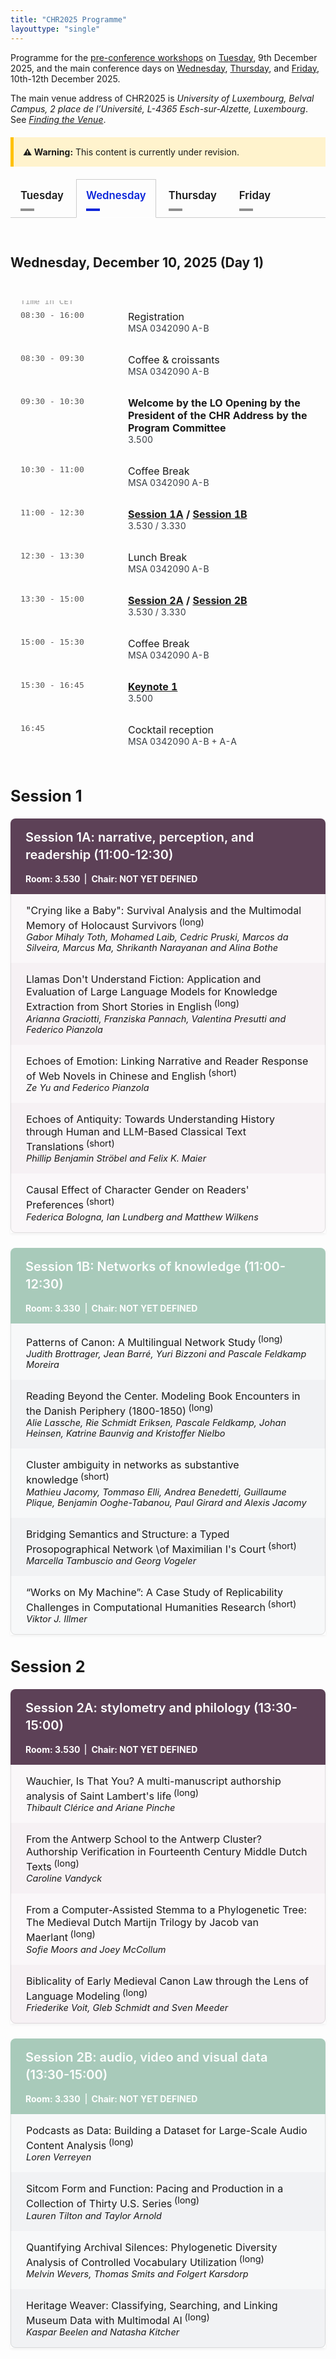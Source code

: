 ```yaml
---
title: "CHR2025 Programme"
layouttype: "single" 
---
```



<style>
/* CSS TABS */
/* modified from https://codepen.io/markcaron/pen/MvGRYV */
/* - NOTE THAT THEY REQUIRE A LITTLE JAVA TO FUNCTION PROPERLY, which is written at the END of programme.md*/

/* interaction part of CSS */
.tabset > input[type="radio"] {
  position: absolute;
  left: -200vw;
}

.tabset .tab-panel {
  display: none;
}

.tabset > input:first-child:checked ~ .tab-panels > .tab-panel:first-child,
.tabset > input:nth-child(3):checked ~ .tab-panels > .tab-panel:nth-child(2),
.tabset > input:nth-child(5):checked ~ .tab-panels > .tab-panel:nth-child(3),
.tabset > input:nth-child(7):checked ~ .tab-panels > .tab-panel:nth-child(4),
.tabset > input:nth-child(9):checked ~ .tab-panels > .tab-panel:nth-child(5),
.tabset > input:nth-child(11):checked ~ .tab-panels > .tab-panel:nth-child(6) {
  display: block;
}

/* Styling*/
.tabset > label { /* label */
  position: relative;
  display: inline-block;
  padding: 15px 15px 25px;
  border: 1px solid transparent;
  border-bottom: 0;
  cursor: pointer;
  font-weight: 600;
  font-size: 1.2em !important;
}

.tabset > label::after {
  content: "";
  position: absolute;
  left: 15px;
  bottom: 10px;
  width: 22px;
  height: 4px;
  background: #8d8d8d; /* inactive tab: color of line underneath tab*/
}

input:focus-visible + label {
  outline: 2px solid rgba(0,102,204,1);
  border-radius: 3px;
}

.tabset > label:hover,
.tabset > input:focus + label,
.tabset > input:checked + label {
  color: #0B25DA; /* active tab: color of label*/
}

.tabset > label:hover::after,
.tabset > input:focus + label::after,
.tabset > input:checked + label::after {
  background: #0B25DA; /* active tab: color of line underneath tab */
}

.tabset > input:checked + label {
  border-color: #ccc;
  border-bottom: 1px solid #fff;
  margin-bottom: -1px;
}

.tab-panel {
  padding: 30px 0;
  border-top: 1px solid #ccc;
}
/* PROGRAMME STYLING in 'DETAILED VIEW' */
    .paper-entry {
        font-size: 1.15em;
        margin: 0;
        padding: 1rem 1.5rem;
        border-left: 1px solid rgba(0,0,0,0.1);
        border-right: 1px solid rgba(0,0,0,0.1);
    }
    .paper-entry:last-child {
        border-bottom: 1px solid rgba(0,0,0,0.1);
        border-radius: 0 0 8px 8px;
    }
    .paper-title {
        font-weight: 500;
    }

    .paper-authors {
        margin-left: 0;
        margin-top: 0em;
        display: block;
        font-style: italic;
        font-size: 0.9em;
    }
    .paper-type {
        font-size: 0.9em;
        vertical-align: super;
        margin-left: 0.25em;
    }
    .session-block {
        margin-bottom: 1.5rem;
        background: #fff;
        box-shadow: 0 2px 4px rgba(0,0,0,0.05);
    }
    .session-a h3 {
        background-color: #5d4157;
        font-weight: 600;
        margin: 0;
        padding: 1rem 1.5rem;
        color: #fff;
        border-radius: 8px 8px 0 0;
        font-size: 1.25rem;
        line-height: 1.4;
    }
    .session-b h3 {
        background-color: #a8caba;
        font-weight: 600;
        margin: 0;
        padding: 1rem 1.5rem;
        color: #fff;
        border-radius: 8px 8px 0 0;
        font-size: 1.25rem;
        line-height: 1.4;
    }
    .session-a .paper-entry {
        background-color: rgba(96,24,67,0.03);
    }
    .session-b .paper-entry {
        background-color: rgba(19,35,68,0.03);
    }
    .session-a .paper-entry:nth-child(even) {
        background-color: rgba(96,24,67,0.06);
    }
    .session-b .paper-entry:nth-child(even) {
        background-color: rgba(19,35,68,0.06);
    }
    .alt-session h3 {
        background: linear-gradient(45deg, #5d4157, #a8caba);
        font-weight: 600;
        margin: 0;
        padding: 1rem 1.5rem;
        color: #fff;
        border-radius: 8px 8px 0 0;
        font-size: 1.25rem;
        line-height: 1.4;
    }
    .alt-session .paper-entry {
        background-color: rgba(19,35,68,0.02);
    }

    .meta-data { /* What is written underneath session A/B title e.g., zoom link, building number, chair */
        display: block;
        font-size: 1em;
        color: #fff;
        text-align: left;
        margin: 0;
        padding: 0rem 1rem 1rem; /* match the h3 padding */
        font-weight: 650;
    }

    /* Session A meta-data style */
    .session-a .meta-data {
        background-color: #5d4157;
    }

    /* Session B meta-data style */
    .session-b .meta-data {
        background-color: #a8caba;
    }

    /* Alt session meta-data style */
    .alt-session .meta-data {
        background: linear-gradient(45deg, #5d4157, #a8caba);
    }

    .meta-data .separator {
    margin: 0 0.5rem;
    color: rgba(255,255,255,0.8);
    }

    .meta-item {
        display: flex;
        align-items: center;
        gap: 0.5rem;
    }

    /* bordered style */
    .bordered-layout {
        display: flex;
    }

    .meta-section {
        padding: 0 0.5rem;
        border-right: 2px solid rgba(255,255,255,0.7);
    }

    .meta-section:last-child {
        border-right: none;
}

    @media screen and (max-width: 768px) {
        .meta-data {
            font-size: 0.7em !important;
        }
    }
/* table made for the programme at the tob of the tabs */
.schedule-table {
    width: 100%;
    max-width: 1000px;
    border-collapse: separate;
    border-spacing: 0;
    text-align: left; 
    padding-left: 0;
    margin: 3rem 0;
}

.schedule-table tr {
    border-bottom: 100px solid #eee;
}

.schedule-table td {
    padding: 1rem;
    vertical-align: top;
}

.schedule-table .time {
    position: relative; /* Make this a relative container */
    width: 140px;
    font-family: monospace;
    color: #555;
    white-space: nowrap;
}

.schedule-table tr:first-of-type .time::before {
    content: "Time in CET";
    position: absolute;
    top: -0.4rem; 
    left: 1rem;
    right: 0;
    font-size: 0.8rem;
    color: #999;
    text-align: left;
}

.schedule-table .highlight {
    font-weight: bold;
}

.schedule-table .location {
    font-size: 0.875rem;
    color: #383D43;
}

.schedule-table .location a {
    color: #383D43;
}

/* ZOOM CARDS - They are supposed to resemble the banners in venue.md, but with a twist to signal that they don't do exactly the same */
.cards-grid {
  display: grid;
  grid-template-columns: repeat(2, 1fr);
  gap: 1.5rem;
  padding: 1rem 0 0 0;
  max-width: 1200px;
  margin: 0 auto;
}

.card {
  border-radius: 10px;
  transition: all 0.3s ease;
  overflow: hidden;
  background: white;
  border: 2px solid;
}

.session-a { border-color: var(--color3); }
.session-b { border-color: var(--color2); }

.card a {
  color: #333;
  text-decoration: none !important;
  display: flex;
  align-items: center;
  justify-content: space-between;
  padding: 15px;
  height: 100%;
}

.text-content {
  flex-grow: 1;
}

.zoom-indicator {
  font-weight: 600;
  font-size: 1.1rem;
  margin-bottom: 0.25rem;
  color: inherit;
}

.card span {
  display: block;
  font-size: 0.9rem;
  color: #666;
  margin-top: 0.25rem;
}

.arrow-circle {
  width: 36px;
  height: 36px;
  border-radius: 50%;
  display: flex;
  justify-content: center;
  align-items: center;
  margin-left: 10px;
  transition: all 0.3s ease;
  box-shadow: 0 2px 4px rgba(0,0,0,0.1);
}

.session-a .arrow-circle {
  background-color: #5d4157;
  color: white;
}

.session-b .arrow-circle {
  background-color: #a8caba;
  color: white;
}

.card:hover {
  box-shadow: 0 10px 20px rgba(0, 0, 0, 0.2);
  transform: translateY(-3px);
  border-color: rgba(93, 65, 87, 0.8); /* Slightly intensify the border colour */
}

@media (max-width: 768px) {
  .cards-grid {
    grid-template-columns: 1fr;
    gap: 0rem;
  }
  
  .arrow-circle {
    width: 28px;
    height: 28px;
  }
  
  .zoom-indicator {
    font-size: 1rem;
  }

  .card:hover {
    box-shadow: 0 5px 10px rgba(0, 0, 0, 0.1);
    transform: translateY(-1px);
  }
}

</style>
<!-- HTML FOR PROGRAMME -->
Programme for the [pre-conference workshops](#parallel-workshops) on [Tuesday](#tuesday), 9th December 2025, and the main conference days on [Wednesday](#wednesday), [Thursday](#thursday), and [Friday](#friday), 10th-12th December 2025. 

The main venue address of CHR2025 is *University of Luxembourg, Belval Campus, 2 place de l’Université, L-4365 Esch-sur-Alzette, Luxembourg*. See [*Finding the Venue*](/venue/location-and-venue). 

<div style="padding: 15px; background-color: #fff3cd; border-left: 5px solid #ffc107; margin: 20px 0;">
  <strong>⚠️ Warning:</strong> This content is currently under revision.
</div>

<!-- DAYS -->
<div class="tabset">

  <!-- button creation -->
  <!-- TUE -->
  <input type="radio" name="tabset" id="tuesday" aria-controls="tuesday">
  <label for="tuesday">Tuesday</label>
  <!-- WED -->
  <input type="radio" name="tabset" id="wednesday" aria-controls="wednesday" checked>
  <label for="wednesday">Wednesday</label>
  <!--   THUR -->
  <input type="radio" name="tabset" id="thursday" aria-controls="thursday">
  <label for="thursday">Thursday</label>
  <!--FRI -->
  <input type="radio" name="tabset" id="friday" aria-controls="friday">
  <label for="friday">Friday</label>
   
  <!-- content -->
  <div class="tab-panels">
  <section id="tuesday" class="tab-panel" alt="tab showing the schedule for tuesday">
   <h2 id="overview-tue" alt="Overview of Tuesday" style="font-weight:bold;">Tuesday, December 9, 2025 (Pre-conference workshops)</h2>
    <table class="schedule-table">
        <tr>
            <td class="time">08:00 - 16:00</td>
            <td>
                <span class="highlight">Registration - Coffee</span>
                <div class="location">
                    MSA 0342090 A-B<br>
                </div>
            </td>
        </tr>
        <tr>
            <td class="time">09:30 - 13:00</td>
            <td>
                <span class="highlight">Workshop sessions</span>
                <div class="location">
                    <a href="/workshops/#workshop-1">Workshop 1 (morning session)</a>: 3.330 <br>
                    <a href="/workshops/#workshop-2">Workshop 2 (morning session)</a>: 3.010<br>
                    <a href="/workshops/#workshop-3">Workshop 3 (morning-only session)</a>: 3.390
                </div>
            </td>
        </tr>
        <tr>
            <td class="time">13:00 - 14:00</td>
            <td>
                Lunch Break: MSA 0342090 A-B
            </td>
        </tr>
        <tr>
            <td class="time">14:30 - 17:00</td>
            <td>
                <span class="highlight">Workshop sessions</span>
                <div class="location">
                    <a href="/workshops/#workshop-1">Workshop 1 (afternoon session)</a>: 3.330 <br>
                    <a href="/workshops/#workshop-2">Workshop 2 (afternoon session)</a>: 3.010<br>
                </div>
            </td>
        </tr>
    </table>
  </section>
  <!-- WED -->
    <section id="wednesday" class="tab-panel" alt="tab showing the schedule for wednesday">
    <h2 id="overview-wed" alt="Overview of Wednesday" style="font-weight:bold;">Wednesday, December 10, 2025 (Day 1)</h2>
    <table class="schedule-table">
        <tr>
            <td class="time">08:30 - 16:00</td>
            <td>
                Registration
                <div class="location">
                    MSA 0342090 A-B
                </div>
            </td>
        </tr>
        <tr>
            <td class="time">08:30 - 09:30</td>
            <td>
                Coffee & croissants
                <div class="location">
                    MSA 0342090 A-B
                </div>
            </td>
        </tr>
        <tr>
            <td class="time">09:30 - 10:30</td>
            <td>
                <span class="highlight">Welcome by the LO
                Opening by the President of the CHR
                Address by the Program Committee</span>
                <div class="location">
                    3.500
                </div>
            </td>
        </tr>
        <tr>
            <td class="time">10:30 - 11:00</td>
            <td>
                Coffee Break
                <div class="location">
                    MSA 0342090 A-B
                </div>
            </td>
        </tr>
        <tr>
            <td class="time">11:00 - 12:30</td>
            <td>
                <span class="highlight"><a href="#session1A">Session 1A</a> / <a href="#session1B">Session 1B</a></span>
                <div class="location">
                    3.530 / 3.330
                </div>
            </td>
        </tr>
         <tr>
            <td class="time">12:30 - 13:30</td>
            <td>
                Lunch Break
                <div class="location">
                MSA 0342090 A-B
                </div>
            </td>
        </tr>
        <tr>
            <td class="time">13:30 - 15:00</td>
            <td>
                <span class="highlight"><a href="#session2A">Session 2A</a> / <a href="#session2B">Session 2B</a></span>
                <div class="location">
                    3.530 / 3.330
                </div>
            </td>
        </tr>
        <tr>
            <td class="time">15:00 - 15:30</td>
            <td>
                Coffee Break
                <div class="location">
                    MSA 0342090 A-B
                </div>
            </td>
        </tr>
        <tr>
            <td class="time">15:30 - 16:45</td>
            <td>
                <span class="highlight"><a href="/news/keynote-speakers/">Keynote 1</a></span>
                <div class="location">
                3.500
                </div>
            </td>
        </tr>
        <tr>
            <td class="time">16:45</td>
            <td>
                Cocktail reception 
                <div class="location">
                MSA 0342090 A-B + A-A
                </div>
            </td>
        </tr>
    </table>



<!-- session heading -->
<h2 id="session1" style="font-weight:bold; font-size:1.8em;">Session 1</h2>
<!-- Session 1A -->
<div class="session-block session-a">
<h3 id="session1A" alt="Session 1A: narrative, perception, and readership (11:00-12:30)">Session 1A: narrative, perception, and readership (11:00-12:30)</h3>
<div class="meta-data bordered-layout"><span class="meta-section">Room: 3.530</span><span class="meta-section">Chair: NOT YET DEFINED</span></div>

<p class="paper-entry">"Crying like a Baby": Survival Analysis and the Multimodal Memory of Holocaust Survivors<span class="paper-type">(long)</span><span class="paper-authors">Gabor Mihaly Toth, Mohamed Laib, Cedric Pruski, Marcos da Silveira, Marcus Ma, Shrikanth Narayanan and Alina Bothe</span></p>
<p class="paper-entry">Llamas Don't Understand Fiction: Application and Evaluation of Large Language Models for Knowledge Extraction from Short Stories in English<span class="paper-type">(long)</span><span class="paper-authors">Arianna Graciotti, Franziska Pannach, Valentina Presutti
 and Federico Pianzola</span></p>
<p class="paper-entry">Echoes of Emotion: Linking Narrative and Reader Response of
 Web Novels in Chinese and English<span class="paper-type">(short)</span><span class="paper-authors">Ze Yu and Federico Pianzola</span></p>
<p class="paper-entry">Echoes of Antiquity: Towards Understanding History through
 Human and LLM-Based Classical Text Translations<span class="paper-type">(short)</span><span class="paper-authors">Phillip Benjamin Ströbel and Felix K. Maier</span></p>
<p class="paper-entry">Causal Effect of Character Gender on Readers' Preferences<span class="paper-type">(short)</span><span class="paper-authors">Federica Bologna, Ian Lundberg and Matthew Wilkens</span></p>
</div>
      <!-- Session 1B -->
<div class="session-block session-b">
<h3 id="session1B" alt="Session 1B: Networks of knowledge (11:00-12:30)">Session 1B: Networks of knowledge (11:00-12:30)</h3>
<div class="meta-data bordered-layout"><span class="meta-section">Room: 3.330</span><span class="meta-section">Chair: NOT YET DEFINED</span></div>
<p class="paper-entry">Patterns of Canon: A Multilingual Network Study<span class="paper-type">(long)</span><span class="paper-authors">Judith Brottrager, Jean Barré, Yuri Bizzoni and Pascale
 Feldkamp Moreira</span></p>
<p class="paper-entry">Reading Beyond the Center. Modeling Book Encounters in the
 Danish Periphery (1800-1850)<span class="paper-type">(long)</span><span class="paper-authors">Alie Lassche, Rie Schmidt Eriksen, Pascale Feldkamp, Johan
 Heinsen, Katrine Baunvig and Kristoffer Nielbo</span></p>
<p class="paper-entry">Cluster ambiguity in networks as substantive knowledge<span class="paper-type">(short)</span><span class="paper-authors">Mathieu Jacomy, Tommaso Elli, Andrea Benedetti, Guillaume
 Plique, Benjamin Ooghe-Tabanou, Paul Girard and Alexis
 Jacomy</span></p>
<p class="paper-entry">Bridging Semantics and Structure: a Typed Prosopographical
 Network \of Maximilian I's Court<span class="paper-type">(short)</span><span class="paper-authors">Marcella Tambuscio and Georg Vogeler</span></p>
<p class="paper-entry">“Works on My Machine”: A Case Study of Replicability
 Challenges in Computational Humanities Research<span class="paper-type">(short)</span><span class="paper-authors">Viktor J. Illmer</span></p>

</div>
<!-- session heading -->
<h2 id="session2" style="font-weight:bold; font-size:1.8em;">Session 2</h2>
<!-- Session 2A -->
<div class="session-block session-a">
<h3 id="session2A" alt="Session 2A: stylometry and philology (13:30-15:00)">Session 2A: stylometry and philology (13:30-15:00)</h3>
<div class="meta-data bordered-layout"><span class="meta-section">Room: 3.530</span><span class="meta-section">Chair: NOT YET DEFINED</span></div>

<p class="paper-entry">Wauchier, Is That You? A multi-manuscript authorship
 analysis of Saint Lambert's life<span class="paper-type">(long)</span><span class="paper-authors">Thibault Clérice and Ariane Pinche</span></p>
<p class="paper-entry">From the Antwerp School to the Antwerp Cluster? Authorship
 Verification in Fourteenth Century Middle Dutch Texts<span class="paper-type">(long)</span><span class="paper-authors">Caroline Vandyck</span></p>
<p class="paper-entry">From a Computer-Assisted Stemma to a Phylogenetic Tree: The
 Medieval Dutch Martijn Trilogy by Jacob van Maerlant<span class="paper-type">(long)</span><span class="paper-authors">Sofie Moors and Joey McCollum</span></p>
<p class="paper-entry">Biblicality of Early Medieval Canon Law through the Lens of
 Language Modeling<span class="paper-type">(long)</span><span class="paper-authors">Friederike Voit, Gleb Schmidt and Sven Meeder</span></p>
</div>
      <!-- Session 2B -->
<div class="session-block session-b">
<h3 id="session2B" alt="Session 2B: audio, video and visual data (13:30-15:00)">Session 2B: audio, video and visual data (13:30-15:00)</h3>
<div class="meta-data bordered-layout"><span class="meta-section">Room: 3.330</span><span class="meta-section">Chair: NOT YET DEFINED</span></div>

<p class="paper-entry">Podcasts as Data: Building a Dataset for Large-Scale Audio
 Content Analysis<span class="paper-type">(long)</span><span class="paper-authors">Loren Verreyen</span></p>
<p class="paper-entry">Sitcom Form and Function: Pacing and Production in a
 Collection of Thirty U.S. Series<span class="paper-type">(long)</span><span class="paper-authors">Lauren Tilton and Taylor Arnold</span></p>
<p class="paper-entry">Quantifying Archival Silences: Phylogenetic Diversity
 Analysis of Controlled Vocabulary Utilization<span class="paper-type">(long)</span><span class="paper-authors">Melvin Wevers, Thomas Smits and Folgert Karsdorp</span></p>
<p class="paper-entry">Heritage Weaver: Classifying, Searching, and Linking Museum
 Data with Multimodal AI<span class="paper-type">(long)</span><span class="paper-authors">Kaspar Beelen and Natasha Kitcher</span></p>
</div>
    </section>
  <!-- THUR -->
    <section id="thursday" class="tab-panel" alt="tab showing the schedule for thursday">
    <h2 id="overview-thu" alt="Overview of Thursday" style="font-weight:bold;">Thursday, December 11, 2025 (Day 2) </h2>
    <table class="schedule-table">
        <tr>
            <td class="time">08:30 - 16:00</td>
            <td>
                Registration
                <div class="location">
                   MSA 0342090 A-B 
                </div>
            </td>
        </tr>
         <tr>
            <td class="time">08:00 - 09:00</td>
            <td>
                Coffee & croissants
                <div class="location">
                   MSA 0342090 A-B 
                </div>
            </td>
        </tr>
        <tr>
            <td class="time">09:30 - 10:30</td>
            <td>
                <span class=highlight>Lightning Talks</span>
                <div class="location">
                    3.530
                </div>
            </td>
        </tr>
        <tr>
            <td class="time">10:30 - 11:00</td>
            <td>
                Coffee break
                <div class="location">
                   MSA 0342090 A-B 
                </div>
            </td>
        </tr>
        <tr>
            <td class="time">11:00 - 12:30</td>
            <td>
                <span class="highlight"><a href="#session3A">Session 3A</a> / <a href="#session3B">Session 3B</a></span>
                <div class="location">
                    3.530 / 3.330
                </div>
            </td>
        </tr>
        <tr>
            <td class="time">12:30 - 13:30</td>
            <td>
                Lunch Break
                <div class="location">
                    MSA 0342090 A-B
                </div>
            </td>
        </tr>
        <tr>
            <td class="time">13:30 - 15:00</td>
            <td>
                <span class="highlight"><a href="#session4A">Session 4A</a> / <a href="#session4B">Session 4B</a></span>
                <div class="location">
                    3.540 / 3.330
                </div>
            </td>
        </tr>
        <tr>
            <td class="time">15:00 - 15:30</td>
            <td>
                Coffee break
                <div class="location">
                   MSA 0342090 A-B 
                </div>
            </td>
        </tr>
        <tr>
            <td class="time">15:30 - 17:00</td>
            <td>
                <span class="highlight"><a href="#session5A">Session 5A</a> / <a href="#session5B">Session 5B</a></span>
                <div class="location">
                    3.540 / 3.330
                </div>
            </td>
        </tr>
        <tr>
            <td class="time">17:00 - 18:00</td>
            <td>
                <span class="highlight">Poster walk-around</span>
                <div class="location">
                    MSA 0342090 A-B
                </div>
            </td>
        </tr>
        <tr>
            <td class="time">20:00</td>
            <td>
                Social event
                <div class="location">
                    <a href="/venue/conference-social-event/">Big Beer Company</a>
                </div>
            </td>
        </tr>
    </table>

<!-- sessions overview -->
<h3 style="font-weight:bold; font-size:2.3em;">Detailed View</h3>
<!-- session heading -->
      <h2 id="session3" style="font-weight:bold; font-size:1.8em;">Session 3</h2>
<!-- Session 3A -->
<div class="session-block session-a">
<h3 id="session3A" alt="Session 3A: images (11:00-12:30)">Session 3A: images (11:00-12:30)</h3>
<div class="meta-data bordered-layout"><span class="meta-section">Room: 3.530</span><span class="meta-section">Chair: NOT YET DEFINED</span></div>

<p class="paper-entry">Castles, Battlefields, and Continents: A Dataset of Maps
 from Literature<span class="paper-type">(long)</span><span class="paper-authors">Axel Bax, David Mimno and Matthew Wilkens</span></p>
<p class="paper-entry">The Illustrated Page: Analyzing Illustrations of Historical
 Childrens Books Using Citizen Science<span class="paper-type">(long)</span><span class="paper-authors">Andrew Piper, Jiaming Jiang and Robert Budac</span></p>
<p class="paper-entry">Vision Language Models for Novel Art Therapy Evaluation in
 Schizophrenia<span class="paper-type">(short)</span><span class="paper-authors">Ivan Nenchev, Karin Dannecker, Maren Rabe, Marie Jeschke
 and Christiane Montag</span></p>
<p class="paper-entry">Framing the Canon: A Computational Study of Canonicity in
 Danish Golden Age Paintings (1750-1870)<span class="paper-type">(short)</span><span class="paper-authors">Louise Brix Pilegaard Hansen, Rie Schmidt Eriksen, Pascale
 Feldkamp, Alie Lassche, Kristoffer Laigaard Nielbo, Katrine
 Frøkjær Baunvig and Yuri Bizzoni</span></p>
<p class="paper-entry">Classification of Script Types and Modes for Medieval
 Hebrew Manuscripts<span class="paper-type">(short)</span><span class="paper-authors">Daria Vasyutinsky Shapira, Irina Rabaev, Jihad El-Sana and
 Ophir Muenz-Manor</span></p>
</div>
      <!-- Session 3B -->
<div class="session-block session-b">
<h3 id="session3B" alt="Session 3B: LLMs and content mining (11:00-12:30)">Session 3B: LLMs and content mining (11:00-12:30)</h3>
<div class="meta-data bordered-layout"><span class="meta-section">Room: 3.330</span><span
class="meta-section">Chair: NOT YET DEFINED</span></div>

<p class="paper-entry">The Learnability Hierarchy of News Values: What Makes Some
 Journalistic Concepts Harder to Classify?<span class="paper-type">(long)</span><span class="paper-authors">Elisabeth Muth Andersen</span></p>
<p class="paper-entry">Between Woolf and Homer: An Explorative Approach to Intertextuality Detection using Large Language Models<span class="paper-type">(long)</span><span class="paper-authors">Nicolas Werner and Nils Reiter</span></p>
<p class="paper-entry">Identifying stance-bearing keywords in public debates with
 instruction-tuned language models<span class="paper-type">(short)</span><span class="paper-authors">Milena Belosevic</span></p>
<p class="paper-entry">Scalable Verb-Based Literary Semantics<span class="paper-type">(short)</span><span class="paper-authors">Hans Ole Hatzel, Haimo Stiemer, Evelyn Gius and Chris
 Biemann</span></p>
<p class="paper-entry">Continuous sentiment scores for literary and multilingual
 contexts<span class="paper-type">(short)</span><span class="paper-authors">Laurits Wieslander Lyngbæk, Pascale Feldkamp, Yuri Bizzoni,
 Kristoffer Nielbo and Kenneth Enevoldsen</span></p>

</div>
<!-- session heading -->
<h2 id="session4" style="font-weight:bold; font-size:1.8em;">Session 4</h2>
      <!-- Session 4A -->
<div class="session-block session-a">
<h3 id="session4A" alt="Session 4A: Ancient World (13:30-15:00)">Session 4A: Ancient World (13:30-15:00)</h3>
<div class="meta-data bordered-layout"><span class="meta-section">Room: 3.540</span><span class="meta-section">Chair: NOT YET DEFINED</span></div>

<p class="paper-entry">Embedded in the Labyrinth: Investigating Latin Word Senses
 through Transformer-Based Contextual Embeddings and
 Attention<span class="paper-type">(long)</span><span class="paper-authors">Vojtěch Kaše, Sarah Lang and Petr Pavlas</span></p>
<p class="paper-entry">Semantic Search for Ancient Inscriptions<span class="paper-type">(long)</span><span class="paper-authors">Micah Tongen, Sara Sprenkle, Rebecca Benefiel and Trevor
 Stalnaker</span></p>
<p class="paper-entry">Towards a Computational Study of Ancient Greek Rhyme<span class="paper-type">(long)</span><span class="paper-authors">Keith Begley and Leon Wash</span></p>
<p class="paper-entry">Automatic Named Entity Linking for Ancient Greek with a
 Domain-Specific Knowledge Base<span class="paper-type">(long)</span><span class="paper-authors">Marijke Beersmans, Evelien de Graaf, Alek Keersmaekers,
 Mark Depauw, Tim Van de Cruys and Margherita Fantoli </span></p>


</div>
      <!-- Session 4B -->
<div class="session-block session-b">
<h3 id="session4B" alt="Session 4B: modelling culture (13:30-15:00)">Session 4B: modelling culture(13:30-15:00)</h3>
<div class="meta-data bordered-layout"><span class="meta-section">Room: 3.330</span><span class="meta-section">Chair: NOT YET DEFINED</span><span class="meta-section"></span></div>
<p class="paper-entry">The Rest is Silence: Leveraging Unseen Species Models for
 Computational Musicology<span class="paper-type">(long)</span><span class="paper-authors">Fabian C. Moss, Jan Hajič Jr., Adrian Nachtwey and Laurent
 Pugin</span></p>
<p class="paper-entry">Cultural Collapse: Toward a generative formalism for AI
 cultural production<span class="paper-type">(long)</span><span class="paper-authors">Ryan Heuser</span></p>
<p class="paper-entry">Transmission and Survival of Iberian Patristic Texts
 (3rd–5th Centuries)<span class="paper-type">(long)</span><span class="paper-authors">Émilie Guidi, Théo Moins and Jean-Baptiste Camps</span></p>
<p class="paper-entry">Probabilistic Modelling of Incomplete Ordinal Survey Data <span class="paper-type">(long)</span><span class="paper-authors">Aleksi Lahtinen, James Edwards, Marc Calmbach, Isabella
 Tautscher and Leo Lahti</span></p>

</div>
<!-- session heading -->
<h2 id="session5" style="font-weight:bold; font-size:1.8em;">Session 5</h2>
<!-- Session 5A -->
<div class="session-block session-a">
<h3 id="session5A" alt="Session 5A: modelling culture (15:30-17:00)">Session 5A: modelling culture(15:30-17:00)</h3>
<div class="meta-data bordered-layout"><span class="meta-section">Room: 3.540</span><span class="meta-section">Chair: NOT YET DEFINED</span></div>
<p class="paper-entry">Global Beats, Local Tongue: Studying Code Switching in
 K-pop Hits on Billboard Charts<span class="paper-type">(long)</span><span class="paper-authors">Aditya Narayan Sankaran, Reza Farahbakhsh and Noel Crespi</span></p>
<p class="paper-entry">Linguistic tools in musical stylometry<span class="paper-type">(long)</span><span class="paper-authors">Kirill Abrosimov, Alexander Grebennikov, George Tzanetakis
 and Anna Sidorova</span></p>
<p class="paper-entry">Global Linguistic Diversity - Adapting the Leinster-Cobbold
 Framework from Ecology for Humanities Research<span class="paper-type">(long)</span><span class="paper-authors">Kirill Abrosimov, Alexander Grebennikov, George Tzanetakis
 and Anna Sidorova</span></p>
<p class="paper-entry">Estranged Predictions: Measuring Semantic Category
 Disruption with Masked Language Modelling<span class="paper-type">(long)</span><span class="paper-authors">Yuxuan Liu, Haim Dubossarsky and Ruth Ahnert</span></p>


</div>
<!-- Session 5B -->
<div class="session-block session-b">
<h3 id="session5B" alt="Session 5B: rhetoric, representation, and interpretation (15:30-17:00)">Session 5B: rhetoric, representation, and interpretation (15:30-17:00)</h3>
<div class="meta-data bordered-layout"><span class="meta-section">Room: 3.330</span><span class="meta-section">Chair: NOT YET DEFINED</span></div>
<p class="paper-entry">Characterizing Religious Rhetoric in the U.S. Congressional
 Record<span class="paper-type">(long)</span><span class="paper-authors">Lavinia Dunagan and Dallas Card</span></p>
<p class="paper-entry">Interrogating Racism in the Medical Literature Using Word
 Embeddings<span class="paper-type">(long)</span><span class="paper-authors">Lauren Liao, Sajia Darwish, Caroline Figueroa, Erin
 Manalo-Pedro, Swetha Pola, Maithili Jha, Fernando De Maio,
 Claudia von Vacano, Chris Kennedy and Pratik Sachdeva</span></p>
<p class="paper-entry">Building Historical Corpora with Multimodal LLMs: Epistemic
 Gaps and Misreadings in 18th-Century Russian Books<span class="paper-type">(long)</span><span class="paper-authors">Maria Levchenko</span></p>
<p class="paper-entry">Says Who? Effective Zero-Shot Annotation of Focalization<span class="paper-type">(long)</span><span class="paper-authors">Rebecca M. M. Hicke, Yuri Bizzoni, Pascale Feldkamp and
 Ross Deans Kristensen-McLachlan</span></p>

</div>
    </section>
    <!-- FRI -->
    <section id="friday" class="tab-panel" alt="tab showing the schedule for friday">
      <h2 id="overview-fri" alt="Overview of Friday" style="font-weight:bold;">Friday, December 12, 2025 (DAY 3)</h2>
    <table class="schedule-table">
        <tr>
            <td class="time">08:00 - 09:00</td>
            <td>
                Coffee & croissants
                <div class="location">
                   MSA 0342090 A-B 
                </div>
            </td>
        </tr>
        <tr>
            <td class="time">09:00 - 10:00</td>
            <td>
                <span class="highlight"><a href="/news/keynote-speakers/">Keynote 2</a></span>
                <div class="location">
                     3.500
                </div>
            </td>
        </tr>
        <tr>
            <td class="time">10:00 - 10:30</td>
            <td>
                Coffee break
                <div class="location">
                    MSA 0342090 A-B
                </div>
            </td>
        </tr>
        <tr>
            <td class="time">10:30 - 12:00</td>
            <td>
                <span class="highlight"><a href="#session6A">Session 6A</a> / <a href="#session6B">Session 6B</a></span>
                <div class="location">
                 3.330 / 3.530
                </div>
            </td>
        </tr>
        <tr>
            <td class="time">12:00 - 13:00</td>
            <td>
                Lunch
                <div class="location">
                    MSA 0342090 A-B
                </div>
            </td>
        </tr>
        <tr>
            <td class="time">13:00 - 14:30</td>
            <td>
                <span class="highlight"><a href="#session7A">Session 7A</a> / <a href="#session7B">Session 7B</a></span>
                <div class="location">
                  3.330 / 3.530
                </div>
            </td>
        </tr>
        <tr>
            <td class="time">14:30 - 15:00</td>
            <td>
                Coffee break
                <div class="location">
                 MSA 0342090 A-B
                </div>
            </td>
        </tr>
        <tr>
            <td class="time">15:00 - 16:30</td>
            <td>
                <span class="highlight"><a href="#session8A">Session 8A</a> / <a href="#session8B">Session 8B</a></span>
                <div class="location">
                  3.330 / 3.530
                </div>
            </td>
        </tr>
        <tr>
            <td class="time">16:30 - 18:00</td>
            <td>
                <span class="highlight">Best Paper Award Ceremony - Closing session (conclusion & farewell)</span>
                <div class="location">
                 3.500
                </div>
            </td>
        </tr>
    </table>


<!-- sessions overview -->
<h3 style="font-weight:bold; font-size:2.3em;">Detailed View</h3>

<!-- session heading -->
<h2 id="session6" style="font-weight:bold; font-size:1.8em;">Session 6</h2>
<!-- Session 6A -->
<div class="session-block session-a">
<h3 id="session6A" alt="Session 6A: narratology (10:30-12:00)">Session 6A: narratology (10:30-12:00)</h3>
<div class="meta-data bordered-layout"><span class="meta-section">Room: 3.330</span><span class="meta-section">Chair: NOT YET DEFINED</span></div>

<p class="paper-entry">When the hero becomes a girl: Presenting characters’ gender
 with stereotypes in AO3 gender-bending fanfiction<span class="paper-type">(long)</span><span class="paper-authors">Yixi Chen and Jianwei Yan</span></p>
<p class="paper-entry">Happily Ever After: Comparing Sentiment Arcs in
 Emotionally-Inflected Fanfiction Genres Across Fandoms<span class="paper-type">(long)</span><span class="paper-authors">Julia Neugarten, Mia Jacobsen, Pascale Feldkamp and Yuri
 Bizzoni</span></p>
<p class="paper-entry">EmoTracker - A New Framework for Modeling and Forecasting
 Diachronic Emotion Dynamic<span class="paper-type">(long)</span><span class="paper-authors">Max Tiessler, Quim Motger, Florina Piroi and Andreas Baumann</span></p>
<p class="paper-entry">Measuring the Stories in Contemporary Songs<span class="paper-type">(long)</span><span class="paper-authors">David Bamman, Sabrina Baur, Mackenzie Hanh Cramer, Anna Ho
 and Tom McEnaney</span></p>


</div>
<!-- Session 6B -->
<div class="session-block session-b">
<h3 id="session6B" alt="Session 6B: mapping meaning (10:30-12:00)">Session 6B: mapping meaning  (10:30-12:00)</h3>
<div class="meta-data bordered-layout"><span class="meta-section">Room: 3.530</span><span class="meta-section">Chair: NOT YET DEFINED</span></div>


<p class="paper-entry">Text, Terrain, and Algorithms: Searching for Al-Idrisi’s 
 Aqranus with Formal Methods<span class="paper-type">(long)</span><span class="paper-authors">Angel Grigorov and Adela Sobotkova</span></p>
<p class="paper-entry">Mapping News Geography: A Computational Framework for
 Classifying Local Media Through Geographic Coverage Patterns<span class="paper-type">(long)</span><span class="paper-authors">Simona Bisiani, Agnes Gulyas and Bahareh Heravi</span></p>
<p class="paper-entry">Mind the Language Gap in Digital Humanities: LLM-Aided
 Translation of SKOS Thesaur<span class="paper-type">(long)</span><span class="paper-authors">Felix Kraus, Nicolas Blumenröhr, Danah Tonne and Achim
 Streit</span></p>
<p class="paper-entry">Producing Structured Data from Historical Sources: a
 Preliminary Application to French Senate Tables<span class="paper-type">(long)</span><span class="paper-authors">Joël Féral, Joseph Chazalon and Marie Puren</span></p>

</div>
<!-- session heading -->
<h2 id="session7" style="font-weight:bold; font-size:1.8em;">Session 7</h2>
<!-- Session 7A -->
<div class="session-block session-a">
<h3 id="session7A" alt="Session 7A: NER (13:00-14:30)">Session 7A: NER (13:00-14:30)</h3>
<div class="meta-data bordered-layout"><span class="meta-section">Room: 3.330</span><span class="meta-section">Chair: NOT YET DEFINED</span></div>

<p class="paper-entry">QalamNER: An LLM-based NER Dataset Curation, Annotation and
 Evaluation in Historical Urdu Elegies<span class="paper-type">(long)</span><span class="paper-authors">Saniya Irfan and Syed Juned Ali</span></p>
<p class="paper-entry">From Raw Text to Meaningful Information: Named Entity
 Recognition, Disambiguation, and Semantic Enrichment of a
 Large Corpus of Historical Police Records (Antwerp,
 1876–1945)<span class="paper-type">(long)</span><span class="paper-authors">Lith Lefranc</span></p>
<p class="paper-entry">Fine-grained Named-Entity Recognition for the East-India
 Company domain<span class="paper-type">(long)</span><span class="paper-authors">Sophie Arnoult, Brecht Nijman and Leon van Wissen</span></p>
<p class="paper-entry">Towards Comparable Historical NER: Building a Shared
 Evaluation Corpus for 18th-Century Historical Texts<span class="paper-type">(long)</span><span class="paper-authors">Lu Liu, Andreas Vlachidis, Adam Crymble, Marco Humbel and
 Deborah Lee</span></p>


</div>
<!-- Session 7B -->
<div class="session-block session-b">
<h3 id="session7B" alt="Session 7B: computational literary studies (13:00-14:30)">Session 7B: computational literary studies (13:00-14:30)</h3>
<div class="meta-data bordered-layout"><span class="meta-section">Room: 3.530</span><span class="meta-section">Chair: NOT YET DEFINED</span></div>

<p class="paper-entry">Modeling the Construction of a Literary Archetype: The Case
 of the Detective Figure in French Literature<span class="paper-type">(long)</span><span class="paper-authors">Jean Barré, Olga Seminck, Antoine Bourgois and Thierry
 Poibeau</span></p>
<p class="paper-entry">Zero-shot Methods for Historical Text Restoration<span class="paper-type">(long)</span><span class="paper-authors">Kiara M.H. Liu, Martin Mueller and Matthew Wilkens</span></p>
<p class="paper-entry">Are You There God? Lightweight Narrative Annotation of
 Christian Fiction with LMs<span class="paper-type">(long)</span><span class="paper-authors">Rebecca M. M. Hicke, Brian Haggard, Mia Ferrante, Rayhan
 Khanna and David Mimno</span></p>
<p class="paper-entry">Computing the Formal and Institutional Boundaries of
 Contemporary Genre and Literary Fiction<span class="paper-type">(long)</span><span class="paper-authors">Natasha Johnson</span></p>
</div>
<!-- session heading -->
<h2 id="session8" style="font-weight:bold; font-size:1.8em;">Session 8</h2>
<!-- Session 8A -->
<div class="session-block session-a">
<h3 id="session8A" alt="Session 8A: computational literary studies (15:00-16:15)">Session 8A: computational literary studies (15:00-16:30)</h3>
<div class="meta-data bordered-layout"><span class="meta-section">Room: 3.330</span><span class="meta-section">Chair: NOT YET DEFINED</span></div>


<p class="paper-entry">Was Poetry Graded Validly?: Text Mining Shipin, a
 Sixth-Century Chinese Work of Literary Criticism<span class="paper-type">(short)</span><span class="paper-authors">Wenyi Shang and Emily Xueyue Liu</span></p>
<p class="paper-entry">Detecting ``Parasitic Poems'': Quantifying Poetic Style in
 Late Imperial Chinese Fiction<span class="paper-type">(short)</span><span class="paper-authors">Jiayu Liu, Rongqian Ma and Keli Du</span></p>
<p class="paper-entry">How are Literary Histories written? An LLM-based Analysis
 of Objects and Perspectives in German Literary History<span class="paper-type">(short)</span><span class="paper-authors">Evelyn Gius, Stefanie Messner and Axel Pichler</span></p>
<p class="paper-entry">Changing Attitudes Toward Animals in Early Modern Dutch
 Literature<span class="paper-type">(short)</span><span class="paper-authors">Arjan van Dalfsen</span></p>
<p class="paper-entry">Authorial Filtering and Computational Models: A Dynamic
 Analysis of Umberto Eco’s Foucault’s Pendulum through a
 Fluid-Dynamics-Inspired Framework<span class="paper-type">(short)</span><span class="paper-authors">Lorenzo Zangari, Davide Picca and Riccardo Fedriga</span></p>
<p class="paper-entry">More Sound, More Soundness? Improving authorship
 attribution with phonemes<span class="paper-type">(short)</span><span class="paper-authors">Simon Gabay, Jean-Luc Falcone and Florian Cafiero</span></p>
</div>
      <!-- Session 8B -->

<div class="session-block session-b">
<h3 id="session8B" alt="Session 8B: information retrieval (15:00-16:15)">Session 8B: information retrieval (15:00-16:30)</h3>
<div class="meta-data bordered-layout"><span class="meta-section">Room: 3.530</span><span class="meta-section">Chair: NOT YET DEFINED</span></div>


<p class="paper-entry">Seeing History Unseen: Evaluating Vision-Language Models
 for WCAG-Compliant Alt-Text in Digital Heritage Collections<span class="paper-type">(short)</span><span class="paper-authors">Moritz Mähr and Moritz Twente</span></p>
<p class="paper-entry">Towards a NAvigator Tool for Dutch Verbaal-Archives:
 Leveraging Nineteenth-Century Archival Logic for Keyword
 Search<span class="paper-type">(short)</span><span class="paper-authors">Sebastiaan Peeters, Christel Annemieke Romein and Andreas
 Weber</span></p>
<p class="paper-entry">Evaluation of Large Language Models on hierarchical entity
 matching for cultural heritage data<span class="paper-type">(short)</span><span class="paper-authors">Bram Bakker and Iris Hendrickx</span></p>
<p class="paper-entry">Benchmarking Multimodal Large Language Models in Zero-shot
 and Few-shot Scenarios: preliminary results on studying
 Christian Iconography<span class="paper-type">(short)</span><span class="paper-authors">Gianmarco Spinaci, Lukas Klic and Giovanni Colavizza</span></p>
<p class="paper-entry">Classifying Name-Date and Year Figures in Mixtec Codices<span class="paper-type">(short)</span><span class="paper-authors">Girish Salunke, Christopher Driggers-Ellis and Christan
 Grant</span></p>
<p class="paper-entry">A Visualization of Word and Document Embeddings <span class="paper-type">(short)</span><span class="paper-authors">Joseph Chataignon and Tobias Hodel</span></p>
</div>
</section>
</div>


<!-- JS for making tabs and sections inside tabs linkable -->
<script>
function activateTabFromHash() {
    // get the current hash from the URL
    var hash = window.location.hash;
    if (hash) {
        // remove the '#' character
        var id = hash.substring(1);

        // first, try to find a radio button (tab control) with that ID
        var tabRadio = document.getElementById(id);
        if (tabRadio && tabRadio.name === 'tabset') {
            // activate the corresponding tab
            tabRadio.checked = true;
        } else {
            // if not found, try to find an element within a tab panel
            var targetElement = document.getElementById(id);
            if (targetElement) {
                // find the closest ancestor with class 'tab-panel'
                var tabPanel = targetElement.closest('.tab-panel');
                if (tabPanel) {
                    // get the id of the tab panel
                    var panelId = tabPanel.id;
                    // find the radio button whose aria-controls matches the panel id
                    var tabRadio = document.querySelector('input[name="tabset"][aria-controls="' + panelId + '"]');
                    if (tabRadio) {
                        // activate the corresponding tab
                        tabRadio.checked = true;
                    }
                }
            }
        }
    }
}

document.addEventListener("DOMContentLoaded", function() {
    activateTabFromHash();

    // update the URL hash when a new tab is selected
    var radios = document.querySelectorAll('.tabset > input[type="radio"]');
    radios.forEach(function(radio) {
        radio.addEventListener('change', function() {
            if (this.checked) {
                // update the URL hash to the radio button's ID
                history.replaceState(null, null, '#' + this.id);
            }
        });
    });
});

// listen for hash changes (e.g., when clicking on links to anchors)
window.addEventListener('hashchange', function() {
    activateTabFromHash();
});
</script>




